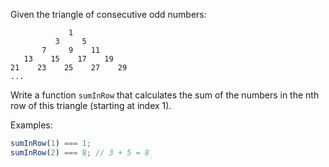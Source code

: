 Given the triangle of consecutive odd numbers:

```
             1
          3     5
       7     9    11
   13    15    17    19
21    23    25    27    29
...
```

Write a function `sumInRow` that calculates the sum of the numbers in the nth row of this triangle (starting at index 1).

Examples:

```javascript
sumInRow(1) === 1;
sumInRow(2) === 8; // 3 + 5 = 8
```

